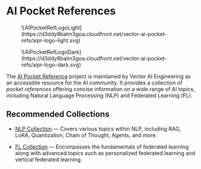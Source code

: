 # AI Pocket References

<!-- markdownlint-disable-file MD033 -->

<figure markdown="span" id="img_light_mode" class="pocket-reference-logo">
  ![AIPocketRefLogoLight](https://d3ddy8balm3goa.cloudfront.net/vector-ai-pocket-refs/aipr-logo-light.svg)
</figure>

<figure markdown="span" id="img_dark_mode" class="pocket-reference-logo">
  ![AIPocketRefLogoDark](https://d3ddy8balm3goa.cloudfront.net/vector-ai-pocket-refs/aipr-logo-dark.svg)
</figure>

The [AI Pocket Reference](https://github.com/VectorInstitute/ai-pocket-reference)
project is maintained by Vector AI Engineering as an accessible resource for the
AI community. It provides a collection of _pocket references_ offering concise
information on a wide range of AI topics, including Natural Language Processing
(NLP) and Federated Learning (FL).

## Recommended Collections

- [NLP Collection](https://vectorinstitute.github.io/ai-pocket-reference/nlp/) —
Covers various topics within NLP, including RAG, LoRA, Quantization, Chain of Thought,
Agents, and more.

- [FL Collection](https://vectorinstitute.github.io/ai-pocket-reference/fl/) —
Encompasses the fundamentals of federated learning along with advanced topics such
as personalized federated learning and vertical federated learning.
